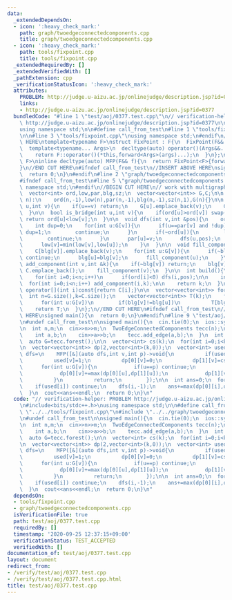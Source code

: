 ```yaml
---
data:
  _extendedDependsOn:
  - icon: ':heavy_check_mark:'
    path: graph/twoedgeconnectedcomponents.cpp
    title: graph/twoedgeconnectedcomponents.cpp
  - icon: ':heavy_check_mark:'
    path: tools/fixpoint.cpp
    title: tools/fixpoint.cpp
  _extendedRequiredBy: []
  _extendedVerifiedWith: []
  _pathExtension: cpp
  _verificationStatusIcon: ':heavy_check_mark:'
  attributes:
    PROBLEM: http://judge.u-aizu.ac.jp/onlinejudge/description.jsp?id=0377
    links:
    - http://judge.u-aizu.ac.jp/onlinejudge/description.jsp?id=0377
  bundledCode: "#line 1 \"test/aoj/0377.test.cpp\"\n// verification-helper: PROBLEM\
    \ http://judge.u-aizu.ac.jp/onlinejudge/description.jsp?id=0377\n\n#include<bits/stdc++.h>\n\
    using namespace std;\n\n#define call_from_test\n#line 1 \"tools/fixpoint.cpp\"\
    \n\n#line 3 \"tools/fixpoint.cpp\"\nusing namespace std;\n#endif\n//BEGIN CUT\
    \ HERE\ntemplate<typename F>\nstruct FixPoint : F{\n  FixPoint(F&& f):F(forward<F>(f)){}\n\
    \  template<typename... Args>\n  decltype(auto) operator()(Args&&... args) const{\n\
    \    return F::operator()(*this,forward<Args>(args)...);\n  }\n};\ntemplate<typename\
    \ F>\ninline decltype(auto) MFP(F&& f){\n  return FixPoint<F>{forward<F>(f)};\n\
    }\n//END CUT HERE\n#ifndef call_from_test\n//INSERT ABOVE HERE\nsigned main(){\n\
    \  return 0;\n}\n#endif\n#line 2 \"graph/twoedgeconnectedcomponents.cpp\"\n\n\
    #ifndef call_from_test\n#line 5 \"graph/twoedgeconnectedcomponents.cpp\"\nusing\
    \ namespace std;\n#endif\n//BEGIN CUT HERE\n// work with multigraph\nstruct TwoEdgeConnectedComponents{\n\
    \  vector<int> ord,low,par,blg,sz;\n  vector<vector<int>> G,C;\n\n  TwoEdgeConnectedComponents(int\
    \ n):\n    ord(n,-1),low(n),par(n,-1),blg(n,-1),sz(n,1),G(n){}\n\n  void add_edge(int\
    \ u,int v){\n    if(u==v) return;\n    G[u].emplace_back(v);\n    G[v].emplace_back(u);\n\
    \  }\n\n  bool is_bridge(int u,int v){\n    if(ord[u]>ord[v]) swap(u,v);\n   \
    \ return ord[u]<low[v];\n  }\n\n  void dfs(int v,int &pos){\n    ord[v]=low[v]=pos++;\n\
    \    int dup=0;\n    for(int u:G[v]){\n      if(u==par[v] and !dup){\n       \
    \ dup=1;\n        continue;\n      }\n      if(~ord[u]){\n        low[v]=min(low[v],ord[u]);\n\
    \        continue;\n      }\n      par[u]=v;\n      dfs(u,pos);\n      sz[v]+=sz[u];\n\
    \      low[v]=min(low[v],low[u]);\n    }\n  }\n\n  void fill_component(int v){\n\
    \    C[blg[v]].emplace_back(v);\n    for(int u:G[v]){\n      if(~blg[u]||is_bridge(u,v))\
    \ continue;\n      blg[u]=blg[v];\n      fill_component(u);\n    }\n  }\n\n  void\
    \ add_component(int v,int &k){\n    if(~blg[v]) return;\n    blg[v]=k++;\n   \
    \ C.emplace_back();\n    fill_component(v);\n  }\n\n  int build(){\n    int n=G.size(),pos=0;\n\
    \    for(int i=0;i<n;i++)\n      if(ord[i]<0) dfs(i,pos);\n\n    int k=0;\n  \
    \  for(int i=0;i<n;i++) add_component(i,k);\n\n    return k;\n  }\n\n  const vector<int>&\
    \ operator[](int i)const{return C[i];}\n\n  vector<vector<int>> forest(){\n  \
    \  int n=G.size(),k=C.size();\n    vector<vector<int>> T(k);\n    for(int v=0;v<n;v++)\n\
    \      for(int u:G[v])\n        if(blg[v]!=blg[u])\n          T[blg[v]].emplace_back(blg[u]);\n\
    \    return T;\n  }\n};\n//END CUT HERE\n#ifndef call_from_test\n//INSERT ABOVE\
    \ HERE\nsigned main(){\n  return 0;\n}\n#endif\n#line 9 \"test/aoj/0377.test.cpp\"\
    \n#undef call_from_test\n\nsigned main(){\n  cin.tie(0);\n  ios::sync_with_stdio(0);\n\
    \n  int n,m;\n  cin>>n>>m;\n  TwoEdgeConnectedComponents tecc(n);\n  for(int i=0;i<m;i++){\n\
    \    int a,b;\n    cin>>a>>b;\n    tecc.add_edge(a,b);\n  }\n  int k=tecc.build();\n\
    \  auto G=tecc.forest();\n\n  vector<int> cs(k);\n  for(int i=0;i<k;i++) cs[i]=tecc[i].size();\n\
    \n  vector<vector<int>> dp(2,vector<int>(k,0));\n  vector<int> used(k,0);\n  auto\
    \ dfs=\n    MFP([&](auto dfs,int v,int p)->void{\n          if(used[v]) return;\n\
    \          used[v]=1;\n          dp[0][v]=0;\n          dp[1][v]=cs[v];\n    \
    \      for(int u:G[v]){\n            if(u==p) continue;\n            dfs(u,v);\n\
    \            dp[0][v]+=max(dp[0][u],dp[1][u]);\n            dp[1][v]+=dp[0][u];\n\
    \          }\n          return;\n        });\n\n  int ans=0;\n  for(int i=0;i<k;i++){\n\
    \    if(used[i]) continue;\n    dfs(i,-1);\n    ans+=max(dp[0][i],dp[1][i]);\n\
    \  }\n  cout<<ans<<endl;\n  return 0;\n}\n"
  code: "// verification-helper: PROBLEM http://judge.u-aizu.ac.jp/onlinejudge/description.jsp?id=0377\n\
    \n#include<bits/stdc++.h>\nusing namespace std;\n\n#define call_from_test\n#include\
    \ \"../../tools/fixpoint.cpp\"\n#include \"../../graph/twoedgeconnectedcomponents.cpp\"\
    \n#undef call_from_test\n\nsigned main(){\n  cin.tie(0);\n  ios::sync_with_stdio(0);\n\
    \n  int n,m;\n  cin>>n>>m;\n  TwoEdgeConnectedComponents tecc(n);\n  for(int i=0;i<m;i++){\n\
    \    int a,b;\n    cin>>a>>b;\n    tecc.add_edge(a,b);\n  }\n  int k=tecc.build();\n\
    \  auto G=tecc.forest();\n\n  vector<int> cs(k);\n  for(int i=0;i<k;i++) cs[i]=tecc[i].size();\n\
    \n  vector<vector<int>> dp(2,vector<int>(k,0));\n  vector<int> used(k,0);\n  auto\
    \ dfs=\n    MFP([&](auto dfs,int v,int p)->void{\n          if(used[v]) return;\n\
    \          used[v]=1;\n          dp[0][v]=0;\n          dp[1][v]=cs[v];\n    \
    \      for(int u:G[v]){\n            if(u==p) continue;\n            dfs(u,v);\n\
    \            dp[0][v]+=max(dp[0][u],dp[1][u]);\n            dp[1][v]+=dp[0][u];\n\
    \          }\n          return;\n        });\n\n  int ans=0;\n  for(int i=0;i<k;i++){\n\
    \    if(used[i]) continue;\n    dfs(i,-1);\n    ans+=max(dp[0][i],dp[1][i]);\n\
    \  }\n  cout<<ans<<endl;\n  return 0;\n}\n"
  dependsOn:
  - tools/fixpoint.cpp
  - graph/twoedgeconnectedcomponents.cpp
  isVerificationFile: true
  path: test/aoj/0377.test.cpp
  requiredBy: []
  timestamp: '2020-09-25 12:37:15+09:00'
  verificationStatus: TEST_ACCEPTED
  verifiedWith: []
documentation_of: test/aoj/0377.test.cpp
layout: document
redirect_from:
- /verify/test/aoj/0377.test.cpp
- /verify/test/aoj/0377.test.cpp.html
title: test/aoj/0377.test.cpp
---
```

